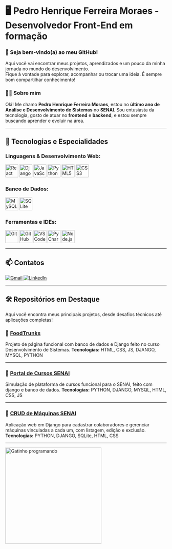 <h1>🖥️ Pedro Henrique Ferreira Moraes - Desenvolvedor Front-End em formação</h1>

<h3>👋 Seja bem-vindo(a) ao meu GitHub!</h3>
<p>
Aqui você vai encontrar meus projetos, aprendizados e um pouco da minha jornada no mundo do desenvolvimento.<br>
Fique à vontade para explorar, acompanhar ou trocar uma ideia. É sempre bom compartilhar conhecimento!
</p>

<h3>🧑‍💻 Sobre mim</h3>
<p>Olá! Me chamo <b>Pedro Henrique Ferreira Moraes</b>, estou no <b>último ano de Análise e Desenvolvimento de Sistemas</b> no <b>SENAI</b>.
Sou entusiasta da tecnologia, gosto de atuar no <b>frontend</b> e <b>backend</b>, e estou sempre buscando aprender e evoluir na área.</p>

---

## 🚀 Tecnologias e Especialidades

### Linguagens & Desenvolvimento Web:
<p align="left">
  <img src="https://cdn.jsdelivr.net/gh/devicons/devicon/icons/react/react-original.svg" width="40" height="40" alt="React"/>
  <img src="https://cdn.jsdelivr.net/gh/devicons/devicon/icons/django/django-plain.svg" width="40" height="40" alt="Django"/>
  <img src="https://cdn.jsdelivr.net/gh/devicons/devicon/icons/javascript/javascript-original.svg" width="40" height="40" alt="JavaScript"/>
  <img src="https://cdn.jsdelivr.net/gh/devicons/devicon/icons/python/python-original.svg" width="40" height="40" alt="Python"/>
  <img src="https://cdn.jsdelivr.net/gh/devicons/devicon/icons/html5/html5-original.svg" width="40" height="40" alt="HTML5"/>
  <img src="https://cdn.jsdelivr.net/gh/devicons/devicon/icons/css3/css3-original.svg" width="40" height="40" alt="CSS3"/>
</p>

### Banco de Dados:
<p align="left">
  <img src="https://cdn.jsdelivr.net/gh/devicons/devicon/icons/mysql/mysql-original.svg" width="40" height="40" alt="MySQL"/>
  <img src="https://cdn.jsdelivr.net/gh/devicons/devicon/icons/sqlite/sqlite-original.svg" width="40" height="40" alt="SQLite"/>
</p>

### Ferramentas e IDEs:
<p align="left">
  <img src="https://cdn.jsdelivr.net/gh/devicons/devicon/icons/git/git-original.svg" width="40" height="40" alt="Git"/>
  <img src="https://cdn.jsdelivr.net/gh/devicons/devicon/icons/github/github-original-wordmark.svg" width="40" height="40" alt="GitHub" />
  <img src="https://cdn.jsdelivr.net/gh/devicons/devicon/icons/vscode/vscode-original.svg" width="40" height="40" alt="VS Code"/>
  <img src="https://cdn.jsdelivr.net/gh/devicons/devicon/icons/pycharm/pycharm-original.svg" width="40" height="40" alt="PyCharm"/>
  <img src="https://www.vectorlogo.zone/logos/nodejs/nodejs-icon.svg" width="40" height="40" alt="Node.js"/>
</p>


---

## 📫 Contatos

[![Gmail](https://img.shields.io/badge/Gmail-D14836?style=for-the-badge&logo=gmail&logoColor=white) ](mailto:pedroferreira5711@gmail.com)[![LinkedIn](https://img.shields.io/badge/LinkedIn-0A66C2?style=for-the-badge&logo=linkedin&logoColor=white)](https://linkedin.com/in/pedro-moraes-31526233a/)

---

## 🛠️ Repositórios em Destaque

Aqui você encontra meus principais projetos, desde desafios técnicos até aplicações completas!
### 📌 [FoodTrunks](https://github.com/PedroMoraes57/FoodTrunks)
Projeto de página funcional com banco de dados e Django feito no curso Desenvolvimento de Sistemas.
<b>Tecnologias:</b> HTML, CSS, JS, DJANGO, MYSQL, PYTHON

---

### 📌 [Portal de Cursos SENAI](https://github.com/PedroMoraes57/Cursos-Senai)
Simulação de plataforma de cursos funcional para o SENAI, feito com django e banco de dados.
<b>Tecnologias:</b> PYTHON, DJANGO, MYSQL, HTML, CSS, JS

---

### 📌 [CRUD de Máquinas SENAI](https://github.com/PedroMoraes57/DJMaquinas)
Aplicação web em Django para cadastrar colaboradores e gerenciar máquinas vinculadas a cada um, com listagem, edição e exclusão.
<b>Tecnologias:</b> PYTHON, DJANGO, SQLite, HTML, CSS

---

<p>
  <img src="https://media1.giphy.com/media/v1.Y2lkPTc5MGI3NjExb2U2Mzd0Z2tpY3cyaXJpNnJkd3Vybzlzd3JjZnFvODBqc3hnbWpmbiZlcD12MV9pbnRlcm5hbF9naWZfYnlfaWQmY3Q9Zw/78XCFBGOlS6keY1Bil/giphy.gif" alt="Gatinho programando" width="300" />
</p>

